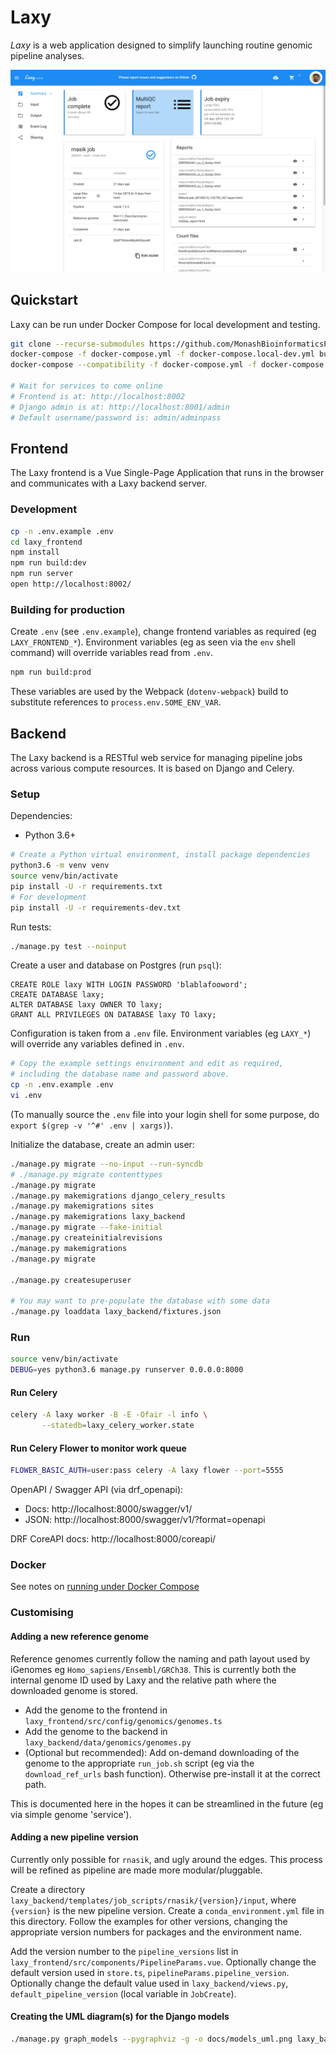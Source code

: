 # Laxy

_Laxy_ is a web application designed to simplify launching routine genomic pipeline analyses.

![Job Page Screenshot](docs/screenshots/job_page.png)

## Quickstart

Laxy can be run under Docker Compose for local development and testing.

```bash
git clone --recurse-submodules https://github.com/MonashBioinformaticsPlatform/laxy.git
docker-compose -f docker-compose.yml -f docker-compose.local-dev.yml build
docker-compose --compatibility -f docker-compose.yml -f docker-compose.local-dev.yml up -d

# Wait for services to come online
# Frontend is at: http://localhost:8002
# Django admin is at: http://localhost:8001/admin
# Default username/password is: admin/adminpass
```

## Frontend

The Laxy frontend is a Vue Single-Page Application that runs in the browser and communicates with a Laxy backend server.

### Development
```bash
cp -n .env.example .env
cd laxy_frontend
npm install
npm run build:dev
npm run server
open http://localhost:8002/
```

### Building for production

Create `.env` (see `.env.example`), change frontend variables as required (eg `LAXY_FRONTEND_*`).
Environment variables (eg as seen via the `env` shell command) will override variables read from `.env`.

```bash
npm run build:prod
```

These variables are used by the Webpack (`dotenv-webpack`) build to substitute references to `process.env.SOME_ENV_VAR`.

## Backend

The Laxy backend is a RESTful web service for managing pipeline jobs across various compute resources. 
It is based on Django and Celery.

### Setup

Dependencies:

  * Python 3.6+

```bash
# Create a Python virtual environment, install package dependencies
python3.6 -m venv venv
source venv/bin/activate
pip install -U -r requirements.txt
# For development
pip install -U -r requirements-dev.txt
```

Run tests:
```bash
./manage.py test --noinput
```

Create a user and database on Postgres (run `psql`):
```postgresql
CREATE ROLE laxy WITH LOGIN PASSWORD 'blablafooword';
CREATE DATABASE laxy;
ALTER DATABASE laxy OWNER TO laxy;
GRANT ALL PRIVILEGES ON DATABASE laxy TO laxy;
```

Configuration is taken from a `.env` file.
Environment variables (eg `LAXY_*`) will override any variables defined in `.env`.
```bash
# Copy the example settings environment and edit as required,
# including the database name and password above. 
cp -n .env.example .env
vi .env
```

(To manually source the `.env` file into your login shell for some purpose, do `export $(grep -v '^#' .env | xargs)`).

Initialize the database, create an admin user:
```bash
./manage.py migrate --no-input --run-syncdb
# ./manage.py migrate contenttypes
./manage.py migrate
./manage.py makemigrations django_celery_results
./manage.py makemigrations sites
./manage.py makemigrations laxy_backend
./manage.py migrate --fake-initial
./manage.py createinitialrevisions
./manage.py makemigrations
./manage.py migrate

./manage.py createsuperuser

# You may want to pre-populate the database with some data
./manage.py loaddata laxy_backend/fixtures.json
```

### Run
```bash
source venv/bin/activate
DEBUG=yes python3.6 manage.py runserver 0.0.0.0:8000
```

#### Run Celery
```bash
celery -A laxy worker -B -E -Ofair -l info \
       --statedb=laxy_celery_worker.state
```

#### Run Celery Flower to monitor work queue
```bash
FLOWER_BASIC_AUTH=user:pass celery -A laxy flower --port=5555
```

OpenAPI / Swagger API (via drf_openapi): 
  * Docs: http://localhost:8000/swagger/v1/
  * JSON: http://localhost:8000/swagger/v1/?format=openapi

DRF CoreAPI docs: http://localhost:8000/coreapi/

### Docker

See notes on [running under Docker Compose](docs/docker.md)

### Customising

#### Adding a new reference genome

Reference genomes currently follow the naming and path layout used by iGenomes eg `Homo_sapiens/Ensembl/GRCh38`.
This is currently both the internal genome ID used by Laxy and the relative path where the downloaded genome is stored.

  * Add the genome to the frontend in `laxy_frontend/src/config/genomics/genomes.ts`
  * Add the genome to the backend in `laxy_backend/data/genomics/genomes.py`
  * (Optional but recommended): Add on-demand downloading of the genome to the appropriate `run_job.sh` script 
    (eg via the `download_ref_urls` bash function). Otherwise pre-install it at the correct path.
  
This is documented here in the hopes it can be streamlined in the future (eg via simple genome 'service').

#### Adding a new pipeline version

Currently only possible for `rnasik`, and ugly around the edges. 
This process will be refined as pipeline are made more modular/pluggable.

Create a directory `laxy_backend/templates/job_scripts/rnasik/{version}/input`, where `{version}` is the new pipeline version.
Create a `conda_environment.yml` file in this directory. Follow the examples for other versions, changing the 
appropriate version numbers for packages and the environment name.

Add the version number to the `pipeline_versions` list in `laxy_frontend/src/components/PipelineParams.vue`.
Optionally change the default version used in `store.ts`, `pipelineParams.pipeline_version`.
Optionally change the default value used in `laxy_backend/views.py`, `default_pipeline_version` (local variable in `JobCreate`).

#### Creating the UML diagram(s) for the Django models

```bash
./manage.py graph_models --pygraphviz -g -o docs/models_uml.png laxy_backend
```
